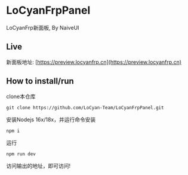 # LoCyanFrpPanel

LoCyanFrp新面板, By NaiveUI

## Live

新面板地址: [https://preview.locyanfrp.cn](https://preview.locyanfrp.cn)

## How to install/run

clone本仓库
```shell
git clone https://github.com/LoCyan-Team/LoCyanFrpPanel.git
```

安装Nodejs 16x/18x，并运行命令安装
```shell
npm i
```

运行
```shell
npm run dev
```

访问输出的地址，即可访问!

<!-- 2023/01/27 by XiaMoHuaHuo_CN：shab Daiyangcheng 连README都写的稀巴烂 -->
